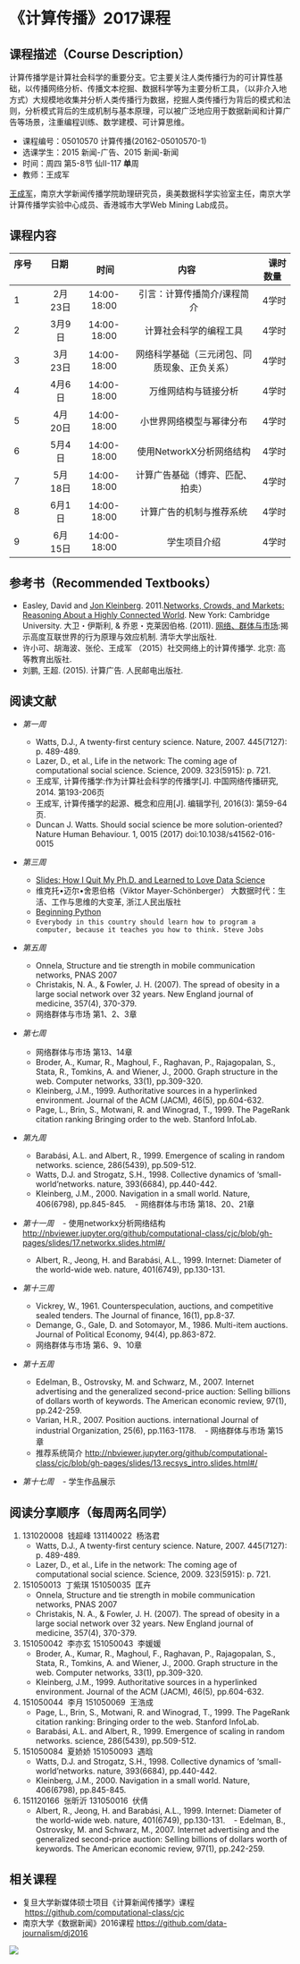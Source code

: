 # 《计算传播》2017课程

## 课程描述（Course Description）

计算传播学是计算社会科学的重要分支。它主要关注人类传播行为的可计算性基础，以传播网络分析、传播文本挖掘、数据科学等为主要分析工具，（以非介入地方式）大规模地收集并分析人类传播行为数据，挖掘人类传播行为背后的模式和法则，分析模式背后的生成机制与基本原理，可以被广泛地应用于数据新闻和计算广告等场景，注重编程训练、数学建模、可计算思维。


- 课程编号：05010570	计算传播(20162-05010570-1)	
- 选课学生：2015 新闻-广告、2015 新闻-新闻	
- 时间：周四 第5-8节 仙Ⅱ-117 **单**周
- 教师：王成军 

[王成军](http://chengjun.github.io)，南京大学新闻传播学院助理研究员，奥美数据科学实验室主任，南京大学计算传播学实验中心成员、香港城市大学Web Mining Lab成员。

## 课程内容


| 序号          |  日期         |    时间   |内容        | 课时数量   |
| -------------|:-------------:|:-------------:|:-------------:|-----:|
| 1 | 2月23日 | 14:00-18:00 | 引言：计算传播简介/课程简介 | 4学时
| 2 | 3月9日 | 14:00-18:00 | 计算社会科学的编程工具 | 4学时|
| 3 | 3月23日 | 14:00-18:00 |  网络科学基础（三元闭包、同质现象、正负关系） | 4学时|
| 4 | 4月6日 | 14:00-18:00 | 万维网结构与链接分析 | 4学时|
| 5 | 4月20日| 14:00-18:00 | 小世界网络模型与幂律分布| 4学时|
| 6 | 5月4日 | 14:00-18:00 | 使用NetworkX分析网络结构 | 4学时|
| 7 | 5月18日 | 14:00-18:00 | 计算广告基础（博弈、匹配、拍卖） | 4学时|
| 8 | 6月1日 | 14:00-18:00 | 计算广告的机制与推荐系统 | 4学时|
| 9 | 6月15日 | 14:00-18:00 | 学生项目介绍 | 4学时|


## 参考书（Recommended Textbooks） 
- Easley, David and [Jon Kleinberg](http://www.cs.cornell.edu/home/kleinber/). 2011.[Networks, Crowds, and Markets: Reasoning About a Highly Connected World](http://www.cs.cornell.edu/home/kleinber/networks-book/). New York: Cambridge University. 大卫・伊斯利, & 乔恩・克莱因伯格. (2011). [网络、群体与市场](https://www.baidu.com/s?wd=%E7%BD%91%E7%BB%9C%E3%80%81%E7%BE%A4%E4%BD%93%E4%B8%8E%E5%B8%82%E5%9C%BA):揭示高度互联世界的行为原理与效应机制. 清华大学出版社.
- 许小可、胡海波、张伦、王成军 （2015）社交网络上的计算传播学. 北京: 高等教育出版社.
- 刘鹏, 王超. (2015). 计算广告. 人民邮电出版社.

## 阅读文献

- *第一周*
    - Watts, D.J., A twenty-first century science. Nature, 2007. 445(7127): p. 489-489.
    - Lazer, D., et al., Life in the network: The coming age of computational social science. Science, 2009. 323(5915): p. 721.
    - 王成军, 计算传播学:作为计算社会科学的传播学[J]. 中国网络传播研究, 2014. 第193-206页
    - 王成军, 计算传播学的起源、概念和应用[J]. 编辑学刊, 2016(3): 第59-64页.
    - Duncan J. Watts. Should social science be more solution-oriented? Nature Human Behaviour. 1, 0015 (2017) doi:10.1038/s41562-016-0015
- *第三周*
    - [Slides: How I Quit My Ph.D. and Learned to Love Data Science](http://tdhopper.com/blog/2017/Feb/14/how-i-quit-my-ph.d.-and-learned-to-love-data-science/)
    - 维克托•迈尔•舍恩伯格（Viktor Mayer-Schönberger） 大数据时代：生活、工作与思维的大变革, 浙江人民出版社
    - [Beginning Python](https://www.baidu.com/s?ie=utf-8&f=8&rsv_bp=1&tn=baidu&wd=beginning%20python)
    - `Everybody in this country should learn how to program a computer, because it teaches you how to think. Steve Jobs`
- *第五周*
    - Onnela, Structure and tie strength in mobile communication networks, PNAS 2007
    - Christakis, N. A., & Fowler, J. H. (2007). The spread of obesity in a large social network over 32 years. New England journal of medicine, 357(4), 370-379.
    - 网络群体与市场 第1、2、3章   
    
- *第七周*
    - 网络群体与市场 第13、14章
    - Broder, A., Kumar, R., Maghoul, F., Raghavan, P., Rajagopalan, S., Stata, R., Tomkins, A. and Wiener, J., 2000. Graph structure in the web. Computer networks, 33(1), pp.309-320.
    - Kleinberg, J.M., 1999. Authoritative sources in a hyperlinked environment. Journal of the ACM (JACM), 46(5), pp.604-632.
    - Page, L., Brin, S., Motwani, R. and Winograd, T., 1999. The PageRank citation ranking Bringing order to the web. Stanford InfoLab.

    
- *第九周*
    - Barabási, A.L. and Albert, R., 1999. Emergence of scaling in random networks. science, 286(5439), pp.509-512.
    - Watts, D.J. and Strogatz, S.H., 1998. Collective dynamics of ‘small-world’networks. nature, 393(6684), pp.440-442.
    - Kleinberg, J.M., 2000. Navigation in a small world. Nature, 406(6798), pp.845-845.
    - 网络群体与市场 第18、20、21章  
    
- *第十一周*
    - 使用networkx分析网络结构 http://nbviewer.jupyter.org/github/computational-class/cjc/blob/gh-pages/slides/17.networkx.slides.html#/
    - Albert, R., Jeong, H. and Barabási, A.L., 1999. Internet: Diameter of the world-wide web. nature, 401(6749), pp.130-131.
- *第十三周*
    - Vickrey, W., 1961. Counterspeculation, auctions, and competitive sealed tenders. The Journal of finance, 16(1), pp.8-37.
    - Demange, G., Gale, D. and Sotomayor, M., 1986. Multi-item auctions. Journal of Political Economy, 94(4), pp.863-872.
    - 网络群体与市场 第6、9、10章   
- *第十五周*
    - Edelman, B., Ostrovsky, M. and Schwarz, M., 2007. Internet advertising and the generalized second-price auction: Selling billions of dollars worth of keywords. The American economic review, 97(1), pp.242-259.
    - Varian, H.R., 2007. Position auctions. international Journal of industrial Organization, 25(6), pp.1163-1178.
    - 网络群体与市场 第15章
    - 推荐系统简介 http://nbviewer.jupyter.org/github/computational-class/cjc/blob/gh-pages/slides/13.recsys_intro.slides.html#/
- *第十七周*
    - 学生作品展示
    
## 阅读分享顺序（每周两名同学）

1. 131020008	 钱超峰 131140022	 杨洛君
    - Watts, D.J., A twenty-first century science. Nature, 2007. 445(7127): p. 489-489.
    - Lazer, D., et al., Life in the network: The coming age of computational social science. Science, 2009. 323(5915): p. 721.
1. 151050013	 丁紫琪 151050035	 匡卉
    - Onnela, Structure and tie strength in mobile communication networks, PNAS 2007
    - Christakis, N. A., & Fowler, J. H. (2007). The spread of obesity in a large social network over 32 years. New England journal of medicine, 357(4), 370-379.
1. 151050042	 李亦玄 151050043	 李媛媛
    - Broder, A., Kumar, R., Maghoul, F., Raghavan, P., Rajagopalan, S., Stata, R., Tomkins, A. and Wiener, J., 2000. Graph structure in the web. Computer networks, 33(1), pp.309-320.
    - Kleinberg, J.M., 1999. Authoritative sources in a hyperlinked environment. Journal of the ACM (JACM), 46(5), pp.604-632.  
1. 151050044	 李月 151050069	 王浩成
    - Page, L., Brin, S., Motwani, R. and Winograd, T., 1999. The PageRank citation ranking: Bringing order to the web. Stanford InfoLab.
    - Barabási, A.L. and Albert, R., 1999. Emergence of scaling in random networks. science, 286(5439), pp.509-512.
1. 151050084	 夏娇娇 151050093	 遇晗
    - Watts, D.J. and Strogatz, S.H., 1998. Collective dynamics of ‘small-world’networks. nature, 393(6684), pp.440-442.
    - Kleinberg, J.M., 2000. Navigation in a small world. Nature, 406(6798), pp.845-845.
1. 151120166	 张昕沂 131050016	 伏倩    
    - Albert, R., Jeong, H. and Barabási, A.L., 1999. Internet: Diameter of the world-wide web. nature, 401(6749), pp.130-131.
    - Edelman, B., Ostrovsky, M. and Schwarz, M., 2007. Internet advertising and the generalized second-price auction: Selling billions of dollars worth of keywords. The American economic review, 97(1), pp.242-259.
    
## 相关课程

- 复旦大学新媒体硕士项目《计算新闻传播学》课程  https://github.com/computational-class/cjc
- 南京大学《数据新闻》2016课程 https://github.com/data-journalism/dj2016

![](https://github.com/computational-class/cc2017/blob/master/date.png)
